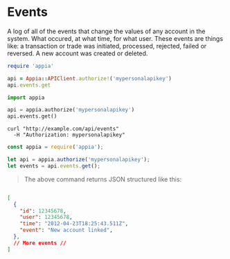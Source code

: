 # Events

A log of all of the events that change the values of any account in the system. What occured, at what time, for what user. These events are things like: a transaction or trade was initiated, processed, rejected, failed or reversed. A new account was created or deleted.

```ruby
require 'appia'

api = Appia::APIClient.authorize!('mypersonalapikey')
api.events.get
```

```python
import appia

api = appia.authorize('mypersonalapikey')
api.events.get()
```

```shell
curl "http://example.com/api/events"
  -H "Authorization: mypersonalapikey"
```

```javascript
const appia = require('appia');

let api = appia.authorize('mypersonalapikey');
let events = api.events.get();
```

> The above command returns JSON structured like this:

```json

[
  {
    "id": 12345678,
    "user": 12345678,
    "time": "2012-04-23T18:25:43.511Z",
    "event": "New account linked",
  },
  // More events //
]
